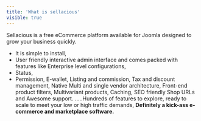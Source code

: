 ```yaml
---
title: 'What is sellacious'
visible: true
---
```


Sellacious is a free eCommerce platform available for Joomla designed to grow your business quickly. 

* It is simple to install, 
* User friendly interactive admin interface and comes packed with features like Enterprise level configurations, 
* Status, 
* Permission, 
E-wallet, 
Listing and commission, 
Tax and discount management, 
Native Multi and single vendor architecture, 
Front-end product filters, 
Multivariant products, 
Caching, 
SEO friendly 
Shop URLs and 
Awesome support. 
.....Hundreds of features to explore, ready to scale to meet your low or high traffic demands, **Definitely a kick-ass e-commerce and marketplace software.**